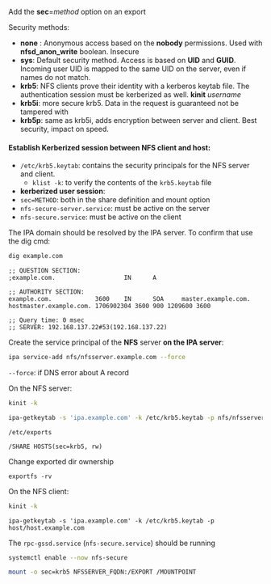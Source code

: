 
Add the **sec**=*method* option on an export

Security methods:
* **none** : Anonymous access based on the **nobody** permissions. Used with **nfsd_anon_write** boolean. Insecure
* **sys**: Default security method. Access is based on **UID** and **GUID**. Incoming user UID is mapped to the same UID on the server, even if names do not match.
* **krb5**: NFS clients prove their identity with a kerberos keytab file. The authentication session must be kerberized as well. **kinit** *username*
* **krb5i**: more secure krb5. Data in the request is guaranteed not be tampered with
* **krb5p**: same as krb5i, adds encryption between server and client. Best security, impact on speed.

#### Establish Kerberized session between NFS client and host:

* `/etc/krb5.keytab`: contains the security principals for the NFS server and client.
	* `klist -k`: to verify the contents of the `krb5.keytab` file
* **kerberized user session**: 
* `sec=METHOD`: both in the share definition and mount option
* `nfs-secure-server.service`: must be active on the server
* `nfs-secure.service`: must be active on the client

The IPA domain should be resolved by the IPA server. To confirm that use the dig cmd:

```bash
dig example.com
```

```
;; QUESTION SECTION:
;example.com.                   IN      A

;; AUTHORITY SECTION:
example.com.            3600    IN      SOA     master.example.com. hostmaster.example.com. 1706902304 3600 900 1209600 3600

;; Query time: 0 msec
;; SERVER: 192.168.137.22#53(192.168.137.22)
```

Create the service principal of the **NFS** server **on the IPA server**:

```bash
ipa service-add nfs/nfsserver.example.com --force
```

`--force`: if DNS error about A record

On the NFS server:

```bash
kinit -k
```

```bash
ipa-getkeytab -s 'ipa.example.com' -k /etc/krb5.keytab -p nfs/nfsserver.example.com
```

`/etc/exports`
```
/SHARE HOSTS(sec=krb5, rw)
```

Change exported dir ownership

```
exportfs -rv
```

On the NFS client:

```bash
kinit -k
```

```
ipa-getkeytab -s 'ipa.example.com' -k /etc/krb5.keytab -p host/host.example.com
```

The `rpc-gssd.service` (`nfs-secure.service`) should be running

```bash
systemctl enable --now nfs-secure
```

```bash
mount -o sec=krb5 NFSSERVER_FQDN:/EXPORT /MOUNTPOINT
```
